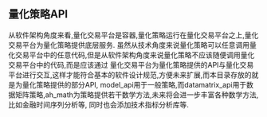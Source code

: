 ## 量化策略API

从软件架构角度来看,量化交易平台是容器,量化策略运行在量化交易平台之上,量化交易平台为量化策略提供底层服务. 
虽然从技术角度来说量化策略可以任意调用量化交易平台中的任意代码,但是从软件架构角度来说量化策略不应该随便调用量化交易平台中的代码,而是应该通过 
量化交易平台为量化策略提供的API与量化交易平台进行交互,这样才能符合基本的软件设计规范,方便未来扩展,而本目录存放的就是为量化策略提供的部分API, 
model_api用于一般策略,而datamatrix_api用于数据矩阵策略,ah_math为策略提供若干数学方法,未来将会进一步丰富各种数学方法,比如金融时间序列分析等, 
同时也会添加技术指标分析库等.